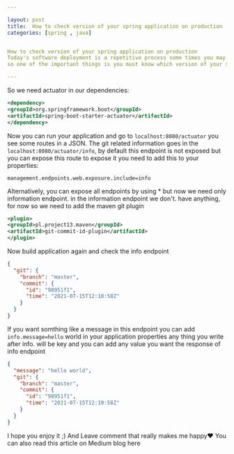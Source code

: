 ```yaml
---

layout: post
title:  How to check version of your spring application on production
categories: [spring , java]


How to check version of your spring application on production
Today's software deployment is a repetitive process some times you may deploy your software a hundred times in a day especially when your system is on microservices architect you have many services and continuously deployment.
so one of the important things is you must know which version of your service is on production now in this article we learn how to use spring actuator and maven git plugin to find out which version of our application is running on production now

---
```


So we need actuator in our dependencies:
```xml
<dependency>
<groupId>org.springframework.boot</groupId>
<artifactId>spring-boot-starter-actuator</artifactId>
</dependency>
```
Now you can run your application and go to `localhost:8080/actuator` you see some routes in a JSON. The git related information goes in the `localhost:8080/actuator/info`, by default this endpoint is not exposed but you can expose this route to expose it you need to add this to your properties:
```properties
management.endpoints.web.exposure.include=info
```
Alternatively, you can expose all endpoints by using * but now we need only information endpoint. in the information endpoint we don't. have anything, for now so we need to add the maven git plugin
```xml
<plugin>
<groupId>pl.project13.maven</groupId>
<artifactId>git-commit-id-plugin</artifactId>
</plugin>
```
Now build application again and check the info endpoint
```json
{
  "git": {
    "branch": "master",
    "commit": {
      "id": "98951f1",
      "time": "2021-07-15T12:10:58Z"
    }
  }
}
```
If you want somthing like a message in this endpoint you can add `info.message=hello` world in your application properties any thing you write after info. will be key and you can add any value you want the response of info endpoint
```json
{
  "message": "hello world",
  "git": {
    "branch": "master",
    "commit": {
      "id": "98951f1",
      "time": "2021-07-15T12:10:58Z"
    }
  }
}
```
I hope you enjoy it ;)
And Leave comment that really makes me happy❤️
You can also read this article on Medium blog here